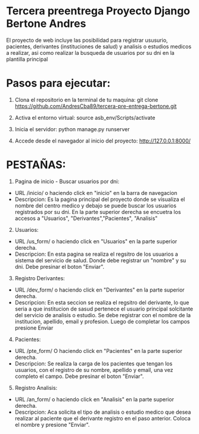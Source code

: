 # Tercera preentrega Proyecto Django Bertone Andres

El proyecto de web incluye las posibilidad para registrar ususurio, pacientes, derivantes (instituciones de salud) y analisis o estudios medicos a realizar, asi como realizar la busqueda de usuarios por su dni en la plantilla principal

# Pasos para ejecutar:
1. Clona el repositorio en la terminal de tu maquina: 
git clone https://github.com/AndresCba89/tercera-pre-entrega-bertone.git


2. Activa el entorno virtual: 
source asb_env/Scripts/activate

3. Inicia el servidor:
python manage.py runserver

4. Accede desde el navegador al inicio del proyecto:
http://127.0.0.1:8000/

# PESTAÑAS:

1. Pagina de inicio - Buscar usuarios por dni:
- URL /inicio/ o haciendo click en "inicio" en la barra de navegacion
- Descripcion: Es la pagina principal del proyecto donde se visualiza el nombre del centro medico y debajo se puede buscar los usuarios registrados por su dni.
En la parte superior derecha se encuetra los accesos a "Usuarios", "Derivantes","Pacientes", "Analisis"

2. Usuarios:
- URL /us_form/ o haciendo click en "Usuarios" en la parte superior derecha.
- Descripcion: En esta pagina se realiza el regsitro de los usuarios a sistema del servicio de salud. Donde debe registrar un "nombre" y su dni. Debe presinar el boton "Enviar".

3. Registro Derivantes:
- URL /dev_form/ o haciendo click en "Derivantes" en la parte superior derecha.
- Descripcion: En esta seccion se realiza el regsitro del derivante, lo que seria a que institucion de sasud pertenece el usuario principal solcitante del servicio de analisis o estudio. Se debe registrar con el nombre de la institucion, apellido, email y profesion. Luego de completar los campos presione Enviar

4. Pacientes:
- URL /pte_form/ O haciendo click en "Pacientes" en la parte superior derecha.
- Descripcion: Se realiza la carga de los pacientes que tengan los usuarios, con el registro de su nombre, apellido y email, una vez completo el campo. Debe presinar el boton "Enviar".


5. Registro Analisis:
- URL /an_form/ o haciendo click en "Analisis" en la parte superior derecha.
- Descripcion: Aca solicita el tipo de analisis o estudio medico que desea realizar al paciente que el derivante registro en el paso anterior. Coloca el nombre y presione "Enviar".
